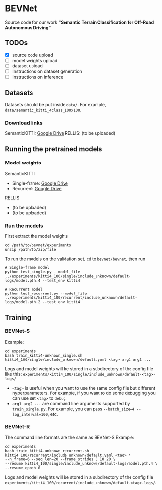 # BEVNet

Source code for our work **"Semantic Terrain Classification for Off-Road Autonomous Driving"**

## TODOs
- [x] source code upload
- [ ] model weights upload
- [ ] dataset upload
- [ ] Instructions on dataset generation
- [ ] Instructions on inference

## Datasets
Datasets should be put inside `data/`. For example, `data/semantic_kitti_4class_100x100`.

### Download links
SemanticKITTI: [Google Drive](https://drive.google.com/file/d/1PsU0v5wC6n5gn7sK7uJS6p_8zbeK8szu/view?usp=sharing)
RELLIS: (to be uploaded)

## Running the pretrained models

### Model weights

SemanticKITTI
* Single-frame: [Google Drive](https://drive.google.com/file/d/1vtuowdWECV3agyFPQllArxpyKXio4WHl/view?usp=sharing)
* Recurrent: [Google Drive](https://drive.google.com/file/d/1vtuowdWECV3agyFPQllArxpyKXio4WHl/view?usp=sharing)

RELLIS
* (to be uploaded)
* (to be uploaded)

### Run the models
First extract the model weights
``` shell
cd /path/to/bevnet/experiments
unzip /path/to/zip/file
```

To run the models on the validation set, `cd` to `bevnet/bevnet`, then run
``` shell
# Single-frame model
python test_single.py --model_file ../experiments/kitti4_100/single/include_unknown/default-logs/model.pth.4 --test_env kitti4

# Recurrent model
python test_recurrent.py --model_file ../experiments/kitti4_100/recurrent/include_unknown/default-logs/model.pth.2 --test_env kitti4
```


## Training

### BEVNet-S
Example:
```
cd experiments
bash train_kitti4-unknown_single.sh kitti4_100/single/include_unknown/default.yaml <tag> arg1 arg2 ...
```
Logs and model weights will be stored in a subdirectory of the config file like this:
`experiments/kitti4_100/single/include_unknown/default-<tag>-logs/`
* `<tag>` is useful when you want to use the same config file but different hyperparameters. For example, if you
  want to do some debugging you can use set `<tag>` to `debug`.
* `arg1 arg2 ...` are command line arguments supported by `train_single.py`. For example, you can pass
  `--batch_size=4 --log_interval=100`, etc.


### BEVNet-R
The command line formats are the same as BEVNet-S
Example:
```
cd experiments
bash train_kitti4-unknown_recurrent.sh kitti4_100/recurrent/include_unknown/default.yaml <tag> \
--n_frame=6 --seq_len=20 --frame_strides 1 10 20 \
--resume kitti4_100/single/include_unknown/default-logs/model.pth.4 \
--resume_epoch 0
```
Logs and model weights will be stored in a subdirectory of the config file
`experiments/kitti4_100/recurrent/include_unknown/default-<tag>-logs/`.
